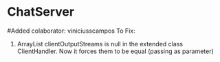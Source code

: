 # ChatServer
#Added colaborator: viniciusscampos
To Fix:

1) ArrayList<PrintWriter> clientOutputStreams is null in the extended class ClientHandler. Now it forces them to be equal (passing as parameter)
